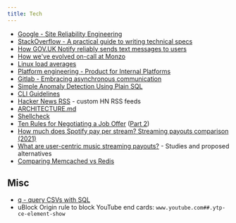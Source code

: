 ```yaml
---
title: Tech
---
```

- [Google - Site Reliability Engineering](https://landing.google.com/sre/resources/)
- [StackOverflow - A practical guide to writing technical specs](https://stackoverflow.blog/2020/04/06/a-practical-guide-to-writing-technical-specs/)
- [How GOV.UK Notify reliably sends text messages to users](https://gds.blog.gov.uk/2020/04/03/how-gov-uk-notify-reliably-sends-text-messages-to-users/)
- [How we've evolved on-call at Monzo](https://monzo.com/blog/how-weve-evolved-on-call-at-monzo)
- [Linux load averages](http://www.brendangregg.com/blog/2017-08-08/linux-load-averages.html)
- [Platform engineering - Product for Internal Platforms](https://medium.com/@skamille/product-for-internal-platforms-9205c3a08142)
- [Gitlab - Embracing asynchronous communication](https://about.gitlab.com/company/culture/all-remote/asynchronous/)
- [Simple Anomaly Detection Using Plain SQL](https://hakibenita.com/sql-anomaly-detection)
- [CLI Guidelines](https://clig.dev/)
- [Hacker News RSS](https://hnrss.github.io/) - custom HN RSS feeds
- [ARCHITECTURE.md](https://matklad.github.io//2021/02/06/ARCHITECTURE.md.html)
- [Shellcheck](https://github.com/koalaman/shellcheck)
- [Ten Rules for Negotiating a Job Offer](https://haseebq.com/my-ten-rules-for-negotiating-a-job-offer/) ([Part 2](https://haseebq.com/how-not-to-bomb-your-offer-negotiation/))
- [How much does Spotify pay per stream? Streaming payouts comparison (2021)](https://freeyourmusic.com/blog/how-much-does-spotify-pay-per-stream)
- [What are user-centric music streaming payouts?](https://musically.com/2020/05/13/what-are-user-centric-music-streaming-payouts/) - Studies and proposed alternatives
- [Comparing Memcached vs Redis](https://engineering.kablamo.com.au/posts/2021/memcached-vs-redis-whats-the-difference)

## Misc

- [q - query CSVs with SQL](https://github.com/harelba/q)
- uBlock Origin rule to block YouTube end cards: `www.youtube.com##.ytp-ce-element-show`